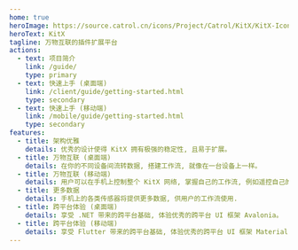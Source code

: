 ```yaml
---
home: true
heroImage: https://source.catrol.cn/icons/Project/Catrol/KitX/KitX-Icon-1024x-margin-2x.png
heroText: KitX
tagline: 万物互联的插件扩展平台
actions:
  - text: 项目简介
    link: /guide/
    type: primary
  - text: 快速上手 (桌面端)
    link: /client/guide/getting-started.html
    type: secondary
  - text: 快速上手 (移动端)
    link: /mobile/guide/getting-started.html
    type: secondary
features:
  - title: 架构优雅
    details: 优秀的设计使得 KitX 拥有极强的稳定性, 且易于扩展。
  - title: 万物互联 (桌面端)
    details: 在你的不同设备间流转数据, 搭建工作流, 就像在一台设备上一样。
  - title: 万物互联 (移动端)
    details: 用户可以在手机上控制整个 KitX 网络, 掌握自己的工作流, 例如遥控自己的电脑, 执行自动化任务.
  - title: 更多数据
    details: 手机上的各类传感器将提供更多数据, 供用户的工作流使用.
  - title: 跨平台体验 (桌面端)
    details: 享受 .NET 带来的跨平台基础, 体验优秀的跨平台 UI 框架 Avalonia。
  - title: 跨平台体验 (移动端)
    details: 享受 Flutter 带来的跨平台基础, 体验优秀的跨平台 UI 框架 Material Design.
---
```


